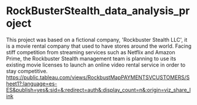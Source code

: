 # RockBusterStealth_data_analysis_project
This project was based on a fictional company, 'Rockbuster Stealth LLC', it is a movie rental company that used to have stores around the world. Facing stiff competition from streaming services such as Netflix and Amazon Prime, the Rockbuster Stealth management team is planning to use its existing movie licenses to launch an online video rental service in order to stay competitive.
https://public.tableau.com/views/RockbustMapPAYMENTSVCUSTOMERS/Sheet1?:language=es-ES&publish=yes&:sid=&:redirect=auth&:display_count=n&:origin=viz_share_link
